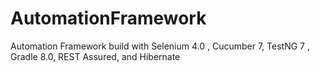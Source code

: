 # AutomationFramework
Automation Framework build with Selenium 4.0 , Cucumber 7, TestNG 7 , Gradle 8.0, REST Assured, and Hibernate

